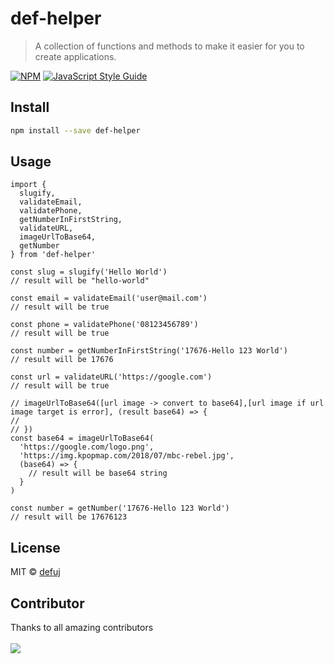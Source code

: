 # def-helper

> A collection of functions and methods to make it easier for you to create applications.

[![NPM](https://img.shields.io/npm/v/def-helper.svg)](https://www.npmjs.com/package/def-helper) [![JavaScript Style Guide](https://img.shields.io/badge/code_style-standard-brightgreen.svg)](https://standardjs.com)

## Install

```bash
npm install --save def-helper
```

## Usage

```tsx
import {
  slugify,
  validateEmail,
  validatePhone,
  getNumberInFirstString,
  validateURL,
  imageUrlToBase64,
  getNumber
} from 'def-helper'

const slug = slugify('Hello World')
// result will be "hello-world"

const email = validateEmail('user@mail.com')
// result will be true

const phone = validatePhone('08123456789')
// result will be true

const number = getNumberInFirstString('17676-Hello 123 World')
// result will be 17676

const url = validateURL('https://google.com')
// result will be true

// imageUrlToBase64([url image -> convert to base64],[url image if url image target is error], (result base64) => {
//
// })
const base64 = imageUrlToBase64(
  'https://google.com/logo.png',
  'https://img.kpopmap.com/2018/07/mbc-rebel.jpg',
  (base64) => {
    // result will be base64 string
  }
)

const number = getNumber('17676-Hello 123 World')
// result will be 17676123

```

## License

MIT © [defuj](https://github.com/defuj)

## Contributor

Thanks to all amazing contributors
<br>
<br>
<a href="https://github.com/defuj/def-helper/graphs/contributors">
<img src="https://contrib.rocks/image?repo=defuj/def-helper" />
</a>
